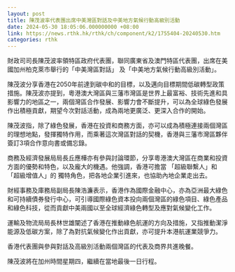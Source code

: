 ```yaml
---
layout: post
title: 陳茂波率代表團出席中美灣區對話及中美地方氣候行動高級別活動
date: 2024-05-30 18:05:06.000000000 +08:00
link: https://news.rthk.hk/rthk/ch/component/k2/1755404-20240530.htm
categories: rthk
---
```


財政司司長陳茂波率領特區政府代表團，聯同廣東省及澳門特區代表團，出席在美國加州柏克萊市舉行的「中美灣區對話」 及「中美地方氣候行動高級別活動」。

陳茂波分享香港在2050年前達到碳中和的目標，以及邁向目標期間低碳轉型政策措施。陳茂波亦提到，粵港澳大灣區與三藩市灣區是世界上最富裕、技術先進和具影響力的地區之一，兩個灣區合作發展、影響力會不斷提升，可以為全球綠色發展作出積極貢獻，期望今次對話活動，成為兩地更廣泛、更深入合作的開始。

陳茂波指，除了綠色發展，香港在投資和商務方面，亦可以成為積極連接兩個灣區的理想地點，發揮獨特作用，而乘著這次灣區對話的契機，香港與三藩市灣區夥伴簽訂3項合作意向書或備忘錄。

商務及經濟發展局局長丘應樺亦有參與討論環節，分享粵港澳大灣區在商業和投資方面的優勢和特色，以及龐大的機遇。他強調，香港可擔當 「超級聯繫人」和「超級增值人」的 獨特角色，把各地企業引進來，也協助內地企業走出去。

財經事務及庫務局副局長陳浩濂表示，香港作為國際金融中心，亦為亞洲最大綠色和可持續債券發行中心，可引導國際綠色資本投向兩個灣區的綠色項目、綠色產品和綠色科技，從而貢獻中美兩國以至全球經濟綠色轉型及應對氣候變化工作。
 
運輸及物流局局長林世雄闡述了香港在推動綠色航運的方向及措施，又指推動潔淨能源及低碳方案，除了為對抗氣候變化作出貢獻，亦可提升本港航運業競爭力。

香港代表團與參與對話及高級別活動兩個灣區的代表及商界共進晚餐。

陳茂波將在加州時間星期四，繼續在當地最後一日行程。
